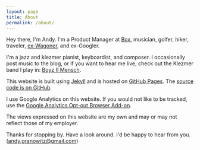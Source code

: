 ```yaml
---
layout: page
title: About
permalink: /about/
---
```


Hey there, I'm Andy. I'm a Product Manager at [Box](https://www.box.com/), musician, golfer, hiker, traveler, [ex-Wagoner](http://www.wagonhq.com/), and ex-Googler.

I'm a jazz and klezmer pianist, keyboardist, and composer. I occasionally post music to the blog, or if you want to hear me live, check out the Klezmer band I play in: [Boyz II Mensch](http://www.boyziimensch.com).

This website is built using [Jekyll](http://jekyllrb.com/) and is hosted on [GitHub Pages](https://pages.github.com/). The [source code is on GitHub](https://github.com/grano/grano.github.io).

I use Google Analytics on this website. If you would not like to be tracked, use the [Google Analytics Opt-out Browser Add-on](https://tools.google.com/dlpage/gaoptout).

The views expressed on this website are my own and may or may not reflect those of my employer.

Thanks for stopping by. Have a look around. I'd be happy to hear from you. (<andy.granowitz@gmail.com>)
